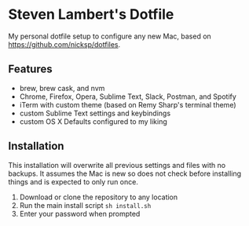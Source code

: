 # Steven Lambert's Dotfile

My personal dotfile setup to configure any new Mac, based on https://github.com/nicksp/dotfiles.

## Features

* brew, brew cask, and nvm 
* Chrome, Firefox, Opera, Sublime Text, Slack, Postman, and Spotify
* iTerm with custom theme (based on Remy Sharp's terminal theme)
* custom Sublime Text settings and keybindings
* custom OS X Defaults configured to my liking

## Installation

This installation will overwrite all previous settings and files with no backups. It assumes the Mac is new so does not check before installing things and is expected to only run once. 

1. Download or clone the repository to any location
1. Run the main install script `sh install.sh`
1. Enter your password when prompted
